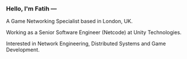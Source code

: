 ### Hello, I'm Fatih —

A Game Networking Specialist based in London, UK.

Working as a Senior Software Engineer (Netcode) at Unity Technologies.

Interested in Network Engineering, Distributed Systems and Game Development.

<!-- [Occasionally writing articles on my engineering blog here →](https://{{ site.blog_host }}/blog) -->
